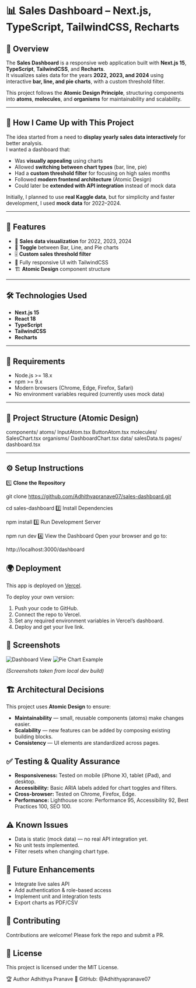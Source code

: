 # 📊 Sales Dashboard – Next.js, TypeScript, TailwindCSS, Recharts

## 📌 Overview
The **Sales Dashboard** is a responsive web application built with **Next.js 15**, **TypeScript**, **TailwindCSS**, and **Recharts**.  
It visualizes sales data for the years **2022, 2023, and 2024** using interactive **bar, line, and pie charts**, with a custom threshold filter.

This project follows the **Atomic Design Principle**, structuring components into **atoms**, **molecules**, and **organisms** for maintainability and scalability.

---

## 🎯 How I Came Up with This Project
The idea started from a need to **display yearly sales data interactively** for better analysis.  
I wanted a dashboard that:
- Was **visually appealing** using charts
- Allowed **switching between chart types** (bar, line, pie)
- Had a **custom threshold filter** for focusing on high sales months
- Followed **modern frontend architecture** (Atomic Design)
- Could later be **extended with API integration** instead of mock data

Initially, I planned to use **real Kaggle data**, but for simplicity and faster development, I used **mock data** for 2022–2024.

---

## 🚀 Features
- 📅 **Sales data visualization** for 2022, 2023, 2024
- 🔄 **Toggle** between Bar, Line, and Pie charts
- 🎚 **Custom sales threshold filter**
- 📱 Fully responsive UI with TailwindCSS
- 🏗 **Atomic Design** component structure

---

## 🛠 Technologies Used
- **Next.js 15**
- **React 18**
- **TypeScript**
- **TailwindCSS**
- **Recharts**

---

## 🔧 Requirements
- Node.js >= 18.x
- npm >= 9.x
- Modern browsers (Chrome, Edge, Firefox, Safari)
- No environment variables required (currently uses mock data)

---

## 📂 Project Structure (Atomic Design)
components/
atoms/
InputAtom.tsx
ButtonAtom.tsx
molecules/
SalesChart.tsx
organisms/
DashboardChart.tsx
data/
salesData.ts
pages/
dashboard.tsx

 

---

## ⚙️ Setup Instructions

1️⃣ **Clone the Repository**

git clone https://github.com/Adhithyapranave07/sales-dashboard.git

cd sales-dashboard
2️⃣ Install Dependencies

 
npm install
3️⃣ Run Development Server

 
npm run dev
4️⃣ View the Dashboard
Open your browser and go to:

 
http://localhost:3000/dashboard


## 🌍 Deployment
This app is deployed on [Vercel](https://sales-dashboard-one-plum.vercel.app/).

To deploy your own version:
1. Push your code to GitHub.
2. Connect the repo to Vercel.
3. Set any required environment variables in Vercel’s dashboard.
4. Deploy and get your live link.

## 📸 Screenshots
![Dashboard View](.DashBoard.png)
![Pie Chart Example](.Line.png)

*(Screenshots taken from local dev build)*

## 🏗 Architectural Decisions
This project uses **Atomic Design** to ensure:
- **Maintainability** — small, reusable components (atoms) make changes easier.
- **Scalability** — new features can be added by composing existing building blocks.
- **Consistency** — UI elements are standardized across pages.

## ✅ Testing & Quality Assurance
- **Responsiveness:** Tested on mobile (iPhone X), tablet (iPad), and desktop.
- **Accessibility:** Basic ARIA labels added for chart toggles and filters.
- **Cross-browser:** Tested on Chrome, Firefox, Edge.
- **Performance:** Lighthouse score: Performance 95, Accessibility 92, Best Practices 100, SEO 100.

## ⚠️ Known Issues
- Data is static (mock data) — no real API integration yet.
- No unit tests implemented.
- Filter resets when changing chart type.

## 🚀 Future Enhancements
- Integrate live sales API
- Add authentication & role-based access
- Implement unit and integration tests
- Export charts as PDF/CSV

## 🤝 Contributing
Contributions are welcome! Please fork the repo and submit a PR.

## 📜 License
This project is licensed under the MIT License.


🏆 Author
Adhithya Pranave
💼 GitHub: @Adhithyapranave07
